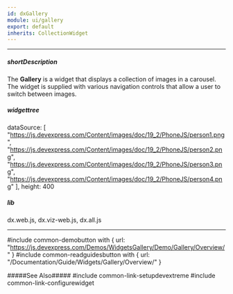 ```yaml
---
id: dxGallery
module: ui/gallery
export: default
inherits: CollectionWidget
---
```

---
##### shortDescription
The **Gallery** is a widget that displays a collection of images in a carousel. The widget is supplied with various navigation controls that allow a user to switch between images.

##### widgettree
dataSource: [
    "https://js.devexpress.com/Content/images/doc/19_2/PhoneJS/person1.png",
    "https://js.devexpress.com/Content/images/doc/19_2/PhoneJS/person2.png",
    "https://js.devexpress.com/Content/images/doc/19_2/PhoneJS/person3.png",
    "https://js.devexpress.com/Content/images/doc/19_2/PhoneJS/person4.png"
],
height: 400

##### lib
dx.web.js, dx.viz-web.js, dx.all.js

---
#include common-demobutton with {
    url: "https://js.devexpress.com/Demos/WidgetsGallery/Demo/Gallery/Overview/"
}
#include common-readguidesbutton with {
    url: "/Documentation/Guide/Widgets/Gallery/Overview/"
}

#####See Also#####
#include common-link-setupdevextreme
#include common-link-configurewidget